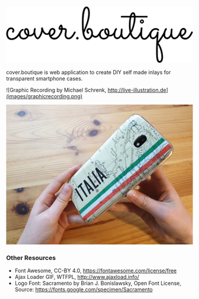 ![COVER.BOUTIQUE](images/cover.boutique.png)

cover.boutique is web application to create DIY self made inlays for transparent smartphone cases.

![Graphic Recording by Michael Schrenk, http://live-illustration.de](images/graphicrecording.png)


![Transparent Smartphone Inlays](images/demo.jpg)


### Other Resources

* Font Awesome, CC-BY 4.0, https://fontawesome.com/license/free
* Ajax Loader GIF, WTFPL, http://www.ajaxload.info/
* Logo Font: Sacramento by Brian J. Bonislawsky, Open Font License, Source: https://fonts.google.com/specimen/Sacramento
